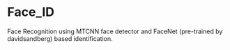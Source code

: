 # Face_ID
Face Recognition using MTCNN face detector and FaceNet (pre-trained by davidsandberg) based identification.
